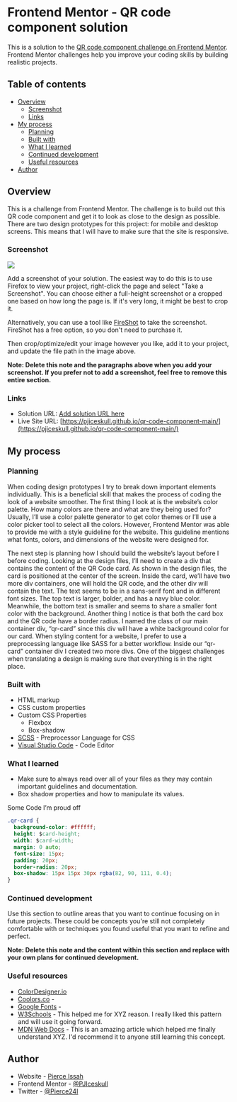 # Frontend Mentor - QR code component solution

This is a solution to the [QR code component challenge on Frontend Mentor](https://www.frontendmentor.io/challenges/qr-code-component-iux_sIO_H). Frontend Mentor challenges help you improve your coding skills by building realistic projects.

## Table of contents

- [Overview](#overview)
  - [Screenshot](#screenshot)
  - [Links](#links)
- [My process](#my-process)
  - [Planning](#planning)
  - [Built with](#built-with)
  - [What I learned](#what-i-learned)
  - [Continued development](#continued-development)
  - [Useful resources](#useful-resources)
- [Author](#author)
<!-- - [Acknowledgments](#acknowledgments) -->

<!-- **Note: Delete this note and update the table of contents based on what sections you keep.** -->

## Overview

This is a challenge from Frontend Mentor. The challenge is to build out this QR code component and get it to look as close to the design as possible. There are two design prototypes for this project: for mobile and desktop screens. This means that I will have to make sure that the site is responsive.

### Screenshot

![](./screenshot.jpg)

Add a screenshot of your solution. The easiest way to do this is to use Firefox to view your project, right-click the page and select "Take a Screenshot". You can choose either a full-height screenshot or a cropped one based on how long the page is. If it's very long, it might be best to crop it.

Alternatively, you can use a tool like [FireShot](https://getfireshot.com/) to take the screenshot. FireShot has a free option, so you don't need to purchase it.

Then crop/optimize/edit your image however you like, add it to your project, and update the file path in the image above.

**Note: Delete this note and the paragraphs above when you add your screenshot. If you prefer not to add a screenshot, feel free to remove this entire section.**

### Links

- Solution URL: [Add solution URL here](https://your-solution-url.com)
- Live Site URL: [https://pjiceskull.github.io/qr-code-component-main/](https://pjiceskull.github.io/qr-code-component-main/)

## My process

### Planning

When coding design prototypes I try to break down important elements individually. This is a beneficial skill that makes the process of coding the look of a website smoother. The first thing I look at is the website’s color palette. How many colors are there and what are they being used for?
Usually, I’ll use a color palette generator to get color themes or I’ll use a color picker tool to select all the colors. However, Frontend Mentor was able to provide me with a style guideline for the website. This guideline mentions what fonts, colors, and dimensions of the website were designed for.

The next step is planning how I should build the website’s layout before I before coding. Looking at the design files, I’ll need to create a div that contains the content of the QR Code card. As shown in the design files, the card is positioned at the center of the screen. Inside the card, we’ll have two more div containers, one will hold the QR code, and the other div will contain the text. The text seems to be in a sans-serif font and in different font sizes. The top text is larger, bolder, and has a navy blue color. Meanwhile, the bottom text is smaller and seems to share a smaller font color with the background. Another thing I notice is that both the card box and the QR code have a border radius.
I named the class of our main container div, “qr-card” since this div will have a white background color for our card. When styling content for a website, I prefer to use a preprocessing language like SASS for a better workflow. Inside our “qr-card” container div I created two more divs. One of the biggest challenges when translating a design is making sure that everything is in the right place.

### Built with

<!-- - Semantic HTML5 markup -->

- HTML markup
- CSS custom properties
- Custom CSS Properties
  - Flexbox
  - Box-shadow
- [SCSS](https://sass-lang.com/) - Preprocessor Language for CSS
- [Visual Studio Code](https://code.visualstudio.com/) - Code Editor

<!-- **Note: These are just examples. Delete this note and replace the list above with your own choices** -->

### What I learned

- Make sure to always read over all of your files as they may contain important guidelines and documentation.
- Box shadow properties and how to manipulate its values.

Some Code I’m proud off

```css
.qr-card {
  background-color: #ffffff;
  height: $card-height;
  width: $card-width;
  margin: 0 auto;
  font-size: 15px;
  padding: 20px;
  border-radius: 20px;
  box-shadow: 15px 15px 30px rgba(82, 90, 111, 0.4);
}
```

<!-- **Note: Delete this note and the content within this section and replace with your own learnings.** -->

### Continued development

Use this section to outline areas that you want to continue focusing on in future projects. These could be concepts you're still not completely comfortable with or techniques you found useful that you want to refine and perfect.

**Note: Delete this note and the content within this section and replace with your own plans for continued development.**

### Useful resources

- [ColorDesigner.io](https://colordesigner.io/)
- [Coolors.co](https://coolors.co/) -
- [Google Fonts](https://fonts.google.com/specimen/Outfit) -
- [W3Schools](https://www.w3schools.com/cssref/css3_pr_box-shadow.php) - This helped me for XYZ reason. I really liked this pattern and will use it going forward.
- [MDN Web Docs](https://developer.mozilla.org/en-US/docs/Web/CSS/box-shadow) - This is an amazing article which helped me finally understand XYZ. I'd recommend it to anyone still learning this concept.

## Author

- Website - [Pierce Issah](https://pjiceskull.github.io/WebPorfolio)
- Frontend Mentor - [@PJIceskull](https://www.frontendmentor.io/profile/PJIceskull)
- Twitter - [@Pierce24I](https://twitter.com/pierce24i)

<!-- ## Acknowledgments

This is where you can give a hat tip to anyone who helped you out on this project. Perhaps you worked in a team or got some inspiration from someone else's solution. This is the perfect place to give them some credit.

**Note: Delete this note and edit this section's content as necessary. If you completed this challenge by yourself, feel free to delete this section entirely.** -->
